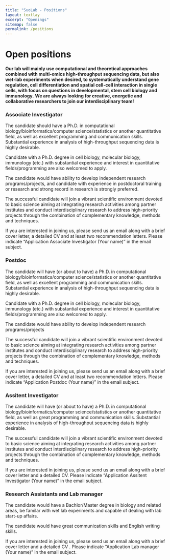 ```yaml
---
title: "SuoLab - Positions"
layout: textlay
excerpt: "Openings"
sitemap: false
permalink: /positions
---
```


# Open positions

**Our lab will mainly use computational and theoretical approaches combined with multi-omics high-throughput sequencing data, but also wet-lab experiments when desired, to systematically understand gene regulation, cell differentiation and spatial cell-cell interaction in single cells, with focus on questions in developmental, stem cell biology and immunology.**
**We are always looking for creative, energetic and collaborative researchers to join our interdisciplinary team!**


### Associate Investigator
<p>The candidate should have a Ph.D. in computational biology/bioinformatics/computer science/statistics or another quantitative field, as well as excellent programming and communication skills. Substantial experience in analysis of high-throughput sequencing data is highly desirable.</p>

<p>Candidate with a Ph.D. degree in cell biology, molecular biology, immunology (etc.) with substantial experience and interest in quantitative fields/programming are also welcomed to apply.</p>

<p>The candidate would have ability to develop independent research programs/projects, and candidate with experience in postdoctoral training or research and strong record in research is strongly preferred.</p>

<p>The successful candidate will join a vibrant scientific environment devoted to basic science aiming at integrating research activities among partner institutes and conduct interdisciplinary research to address high-priority projects through the combination of complementary knowledge, methods and techniques.</p>

<p>If you are interested in joining us, please send us an email along with a brief cover letter, a detailed CV and at least two recommendation letters. Please indicate “Application Associate Investigator (Your name)” in the email subject.</p>

### Postdoc
<p>The candidate will have (or about to have) a Ph.D. in computational biology/bioinformatics/computer science/statistics or another quantitative field, as well as excellent programming and communication skills. Substantial experience in analysis of high-throughput sequencing data is highly desirable.</p>

<p>Candidate with a Ph.D. degree in cell biology, molecular biology, immunology (etc.) with substantial experience and interest in quantitative fields/programming are also welcomed to apply.</p>

<p>The candidate would have ability to develop independent research programs/projects</p>

<p>The successful candidate will join a vibrant scientific environment devoted to basic science aiming at integrating research activities among partner institutes and conduct interdisciplinary research to address high-priority projects through the combination of complementary knowledge, methods and techniques.</p>

<p>If you are interested in joining us, please send us an email along with a brief cover letter, a detailed CV and at least two recommendation letters. Please indicate “Application Postdoc (Your name)” in the email subject.</p>

### Assitent Investigator
<p>The candidate will have (or about to have) a Ph.D. in computational biology/bioinformatics/computer science/statistics or another quantitative field, as well as great programming and communication skills. Substantial experience in analysis of high-throughput sequencing data is highly desirable.</p>

<p>The successful candidate will join a vibrant scientific environment devoted to basic science aiming at integrating research activities among partner institutes and conduct interdisciplinary research to address high-priority projects through the combination of complementary knowledge, methods and techniques.</p>

<p>If you are interested in joining us, please send us an email along with a brief cover letter and a detailed CV. Please indicate “Application Assitent Investigator (Your name)” in the email subject.</p>

### Research Assistants and Lab manager
<p>The candidate would have a Bachlor/Master degree in biology and related areas, be familar with wet lab experiments and capable of dealing with lab start-up affairs.</p>
<p>The candidate would have great communication skills and English writing skills.</p>

<p>If you are interested in joining us, please send us an email along with a brief cover letter and a detailed CV . Please indicate “Application Lab manager (Your name)” in the email subject.</p>

<!-- <figure>
<img src="{{ site.url }}{{ site.baseurl }}/images/picpic/Gallery/DSC_0696.jpg" width="95%">
</figure> -->